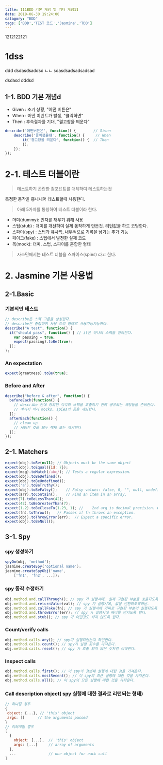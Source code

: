 ```yaml
---
title: 111BDD 기본 개념 및 기타 개념11
date: 2018-06-30 19:24:00
catagory: "BDD"
tags: ['BDD','TEST 코드','Jasmine','TDD']
---
```

1212122121
# 1dss
ddd
dsdasdsaddsd
ㄴㄴ
sdasdsadsadsadsad

dsdasd
dddsd

## 1-1. BDD 기본 개념d
- Given : 초기 상황, "어떤 버튼은"
- When : 어떤 이벤트가 발생, "클릭하면"
- Then : 후속결과를 기대, "결고창을 띄운다"

```js
describe('어떤버튼은', function() {        // Given
    describe('클릭했을떄', function() {     // When
        it('경고창을 띄운다', function() {  // Then
        });
    });
});
```

# 2-1. 테스트 더블이란 

>  테스트하기 곤란한 컴포넌트를 대체하여 테스트하는것 

특정한 동작을 흉내내어 테스트할때 사용한다.

> 아래 5가지를 통칭하여 테스트 더블이라 한다.

- 더미(dummy): 인자를 채우기 위해 사용
- 스텁(stub) : 더미를 개선하여 실제 동작하게 만든것. 리턴값을 하드 코딩한다. 
- 스파이(spy) : 스텁과 유사학, 내부적으로 기록을 남기는 추가 기능
- 페이크(fake) : 스텝에서 발전한 실제 코드
- 목(mock): 더미, 스텁, 스파이를 혼합한 형태

> 자스민에서는 테스트 더블을 스파이스(spies) 라고 한다.

# 2. Jasmine 기본 사용법

## 2-1.Basic

### 기본적인 테스트

```js
// describe은 스펙 그룹을 생성한다. 
// describe은 중첩하여 사용 트리 형태로 사용가능가능하다.
describe("A test", function() { 
  it("should pass", function() { // it은 하나의 스펙을 정의한다.
    var passing = true;
    expect(passing).toBe(true);
  });
);
```

### An expectation
```js
expect(greatness).toBe(true);
```

### Before and After
```js
describe("before & after", function() {
  beforeEach(function() {
    // describe 안에 정의된 각각의 스펙을 호출하기 전에 공유되는 세팅들을 준비한다.
    // 여기서 미리 mocks, spies의 등을 세팅한다.
  });
  afterEach(function() {
    // clean up
    // 세팅한 것을 모두 해체 또는 제거한다
  });
});
```

## 2-1. Matchers

```js
expect(obj).toBe(null);	// Objects must be the same object
expect(obj).toEqual({id: 7});	
expect(msg).toMatch(/abc/);	// Tests a regular expression.
expect(obj).toBeDefined();	
expect(obj).toBeUndefined();	
expect('a').toBeTruthy();	
expect(obj).toBeFalsy();	// Falsy values: false, 0, "", null, undefined, NaN
expect(arr).toContain();	// Find an item in an array.
expect(7).toBeLessThan(42);	
expect(42).toBeGreaterThan(7);	
expect(1.2).toBeCloseTo(1.23, 1); // 	2nd arg is decimal precision. 0 rounds.
expect(fn).toThrow();	// Passes if fn throws an exception.
expect(obj).toThrowError(err);	// Expect a specific error.
expect(obj).toBeNull();
```


## 3-1. Spy

### spy 생성하기
```js
spyOn(obj, 'method');
jasmine.createSpy('optional name');
jasmine.createSpyObj('name',
    ['fn1', 'fn2', ...]);
```

### spy 동작 수정하기
```js
obj.method.and.callThrough(); // spy 가 실행시에, 실제 구현된 부분을 호출되도록 한다.
obj.method.and.returnValue(val); // spy 가 실행시에, 값을 반환되도록하낟.
obj.method.and.callFake(fn); // spy 가 실행시에 가짜로 구현된 부분이 실행되도록한다.
obj.method.and.throwError(err); // spy 가 실행시에 에러를 던지도록 한다. 
obj.method.and.stub(); // spy 가 어떤것도 하지 않도록 한다.
```
### Count/verify calls
```js
obj.method.calls.any(); // spy가 실행되었는지 확인한다.
obj.method.calls.count(); // spy가 실행 횟수를 가져온다.
obj.method.calls.reset(); // spy 가 호출 되지 않은 것처럼 리셋한다.
```
### Inspect calls
```js
obj.method.calls.first(); // 이 spy의 첫번째 실행에 대한 것을 가져온다.
obj.method.calls.mostRecent(); // 이 spy의 최근 실행에 대한 것을 가져온다.
obj.method.calls.all(); // 이 spy의 모든 실행에 대한 것을 가져온다.
```
### Call description object( spy 실행에 대한 결과로 리턴되는 형태)
```js
// 하나일 경우
{
 object: {...}, // 'this' object
 args: []      // the arguments passed
}
// 여러개일 경우
[
  {
    object: {...},  // 'this' object
    args: [...]     // array of arguments
  },  
  ...               // one object for each call
]
```
